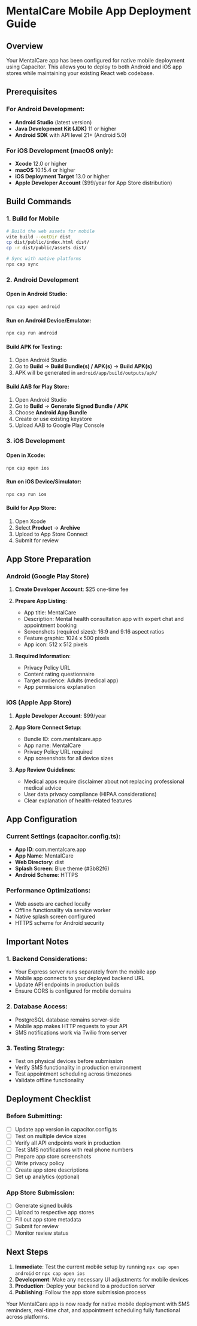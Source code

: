 # MentalCare Mobile App Deployment Guide

## Overview
Your MentalCare app has been configured for native mobile deployment using Capacitor. This allows you to deploy to both Android and iOS app stores while maintaining your existing React web codebase.

## Prerequisites

### For Android Development:
- **Android Studio** (latest version)
- **Java Development Kit (JDK)** 11 or higher
- **Android SDK** with API level 21+ (Android 5.0)

### For iOS Development (macOS only):
- **Xcode** 12.0 or higher
- **macOS** 10.15.4 or higher
- **iOS Deployment Target** 13.0 or higher
- **Apple Developer Account** ($99/year for App Store distribution)

## Build Commands

### 1. Build for Mobile
```bash
# Build the web assets for mobile
vite build --outDir dist
cp dist/public/index.html dist/
cp -r dist/public/assets dist/

# Sync with native platforms
npx cap sync
```

### 2. Android Development

#### Open in Android Studio:
```bash
npx cap open android
```

#### Run on Android Device/Emulator:
```bash
npx cap run android
```

#### Build APK for Testing:
1. Open Android Studio
2. Go to **Build** → **Build Bundle(s) / APK(s)** → **Build APK(s)**
3. APK will be generated in `android/app/build/outputs/apk/`

#### Build AAB for Play Store:
1. Open Android Studio
2. Go to **Build** → **Generate Signed Bundle / APK**
3. Choose **Android App Bundle**
4. Create or use existing keystore
5. Upload AAB to Google Play Console

### 3. iOS Development

#### Open in Xcode:
```bash
npx cap open ios
```

#### Run on iOS Device/Simulator:
```bash
npx cap run ios
```

#### Build for App Store:
1. Open Xcode
2. Select **Product** → **Archive**
3. Upload to App Store Connect
4. Submit for review

## App Store Preparation

### Android (Google Play Store)
1. **Create Developer Account**: $25 one-time fee
2. **Prepare App Listing**:
   - App title: MentalCare
   - Description: Mental health consultation app with expert chat and appointment booking
   - Screenshots (required sizes): 16:9 and 9:16 aspect ratios
   - Feature graphic: 1024 x 500 pixels
   - App icon: 512 x 512 pixels

3. **Required Information**:
   - Privacy Policy URL
   - Content rating questionnaire
   - Target audience: Adults (medical app)
   - App permissions explanation

### iOS (Apple App Store)
1. **Apple Developer Account**: $99/year
2. **App Store Connect Setup**:
   - Bundle ID: com.mentalcare.app
   - App name: MentalCare
   - Privacy Policy URL required
   - App screenshots for all device sizes

3. **App Review Guidelines**:
   - Medical apps require disclaimer about not replacing professional medical advice
   - User data privacy compliance (HIPAA considerations)
   - Clear explanation of health-related features

## App Configuration

### Current Settings (capacitor.config.ts):
- **App ID**: com.mentalcare.app
- **App Name**: MentalCare
- **Web Directory**: dist
- **Splash Screen**: Blue theme (#3b82f6)
- **Android Scheme**: HTTPS

### Performance Optimizations:
- Web assets are cached locally
- Offline functionality via service worker
- Native splash screen configured
- HTTPS scheme for Android security

## Important Notes

### 1. Backend Considerations:
- Your Express server runs separately from the mobile app
- Mobile app connects to your deployed backend URL
- Update API endpoints in production builds
- Ensure CORS is configured for mobile domains

### 2. Database Access:
- PostgreSQL database remains server-side
- Mobile app makes HTTP requests to your API
- SMS notifications work via Twilio from server

### 3. Testing Strategy:
- Test on physical devices before submission
- Verify SMS functionality in production environment
- Test appointment scheduling across timezones
- Validate offline functionality

## Deployment Checklist

### Before Submitting:
- [ ] Update app version in capacitor.config.ts
- [ ] Test on multiple device sizes
- [ ] Verify all API endpoints work in production
- [ ] Test SMS notifications with real phone numbers
- [ ] Prepare app store screenshots
- [ ] Write privacy policy
- [ ] Create app store descriptions
- [ ] Set up analytics (optional)

### App Store Submission:
- [ ] Generate signed builds
- [ ] Upload to respective app stores
- [ ] Fill out app store metadata
- [ ] Submit for review
- [ ] Monitor review status

## Next Steps

1. **Immediate**: Test the current mobile setup by running `npx cap open android` or `npx cap open ios`
2. **Development**: Make any necessary UI adjustments for mobile devices
3. **Production**: Deploy your backend to a production server
4. **Publishing**: Follow the app store submission process

Your MentalCare app is now ready for native mobile deployment with SMS reminders, real-time chat, and appointment scheduling fully functional across platforms.